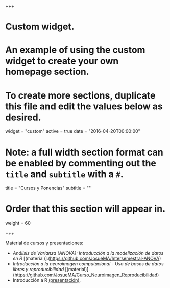 +++
# Custom widget.
# An example of using the custom widget to create your own homepage section.
# To create more sections, duplicate this file and edit the values below as desired.
widget = "custom"
active = true
date = "2016-04-20T00:00:00"

# Note: a full width section format can be enabled by commenting out the `title` and `subtitle` with a `#`.
title = "Cursos y Ponencias"
subtitle = ""

# Order that this section will appear in.
weight = 60

+++

Material de cursos y presentaciones:

* *Análisis de Varianza (ANOVA): Introducción a la modelización de datos en R* [(material)].(https://github.com/JosueMA/Intersemestral-ANOVA)
* *Introducción a la neuroimagen computacional - Uso de bases de datos libres y reproducibilidad* [(material)]. (https://github.com/JosueMA/Curso_Neuroimagen_Reproducibilidad)
* Introducción a R [(presentación)](https://josuema.rbind.io/Introducción_a_R.pdf).